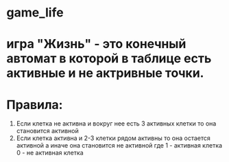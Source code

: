 # game_life
# игра "Жизнь" - это конечный автомат в которой в таблице есть активные и не актривные точки.
# Правила:
1) Если клетка не активна и вокруг нее есть 3 активных клетки то она становится активной
2) Если клетка активна и 2-3 клетки рядом активны то она остается активной а иначе она становится не активной
где 1 - активная клетка
    0 - не активная клетка

